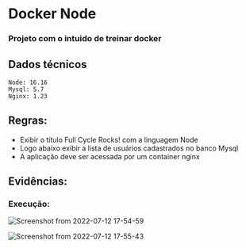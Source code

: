 # Docker Node

### Projeto com o intuido de treinar docker

## Dados técnicos

```
Node: 16.16
Mysql: 5.7
Nginx: 1.23
```

## Regras:

- Exibir o título Full Cycle Rocks! com a linguagem Node
- Logo abaixo exibir a lista de usuários cadastrados no banco Mysql
- A aplicação deve ser acessada por um container nginx

## Evidências:

### Execução:

![Screenshot from 2022-07-12 17-54-59](https://user-images.githubusercontent.com/56354575/178593557-2ae385b3-990c-4d91-b388-6e36276f45e5.png)

![Screenshot from 2022-07-12 17-55-43](https://user-images.githubusercontent.com/56354575/178593571-65f5e212-e73f-4046-9848-496a69421dea.png)
